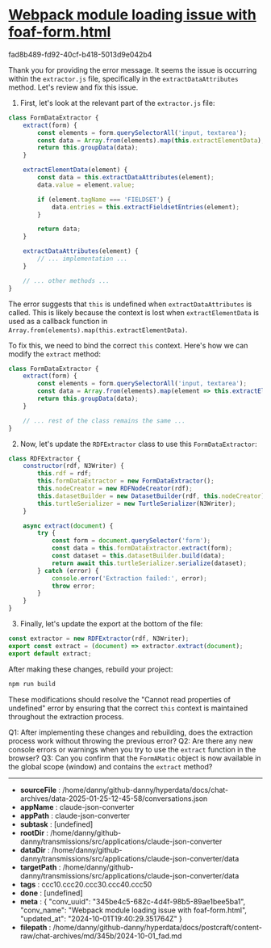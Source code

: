 # [Webpack module loading issue with foaf-form.html](https://claude.ai/chat/345be4c5-682c-4d4f-98b5-89ae1bee5ba1)

fad8b489-fd92-40cf-b418-5013d9e042b4

 Thank you for providing the error message. It seems the issue is occurring within the `extractor.js` file, specifically in the `extractDataAttributes` method. Let's review and fix this issue.

1. First, let's look at the relevant part of the `extractor.js` file:

```javascript
class FormDataExtractor {
    extract(form) {
        const elements = form.querySelectorAll('input, textarea');
        const data = Array.from(elements).map(this.extractElementData);
        return this.groupData(data);
    }

    extractElementData(element) {
        const data = this.extractDataAttributes(element);
        data.value = element.value;

        if (element.tagName === 'FIELDSET') {
            data.entries = this.extractFieldsetEntries(element);
        }

        return data;
    }

    extractDataAttributes(element) {
        // ... implementation ...
    }

    // ... other methods ...
}
```

The error suggests that `this` is undefined when `extractDataAttributes` is called. This is likely because the context is lost when `extractElementData` is used as a callback function in `Array.from(elements).map(this.extractElementData)`.

To fix this, we need to bind the correct `this` context. Here's how we can modify the `extract` method:

```javascript
class FormDataExtractor {
    extract(form) {
        const elements = form.querySelectorAll('input, textarea');
        const data = Array.from(elements).map(element => this.extractElementData(element));
        return this.groupData(data);
    }

    // ... rest of the class remains the same ...
}
```

2. Now, let's update the `RDFExtractor` class to use this `FormDataExtractor`:

```javascript
class RDFExtractor {
    constructor(rdf, N3Writer) {
        this.rdf = rdf;
        this.formDataExtractor = new FormDataExtractor();
        this.nodeCreator = new RDFNodeCreator(rdf);
        this.datasetBuilder = new DatasetBuilder(rdf, this.nodeCreator);
        this.turtleSerializer = new TurtleSerializer(N3Writer);
    }

    async extract(document) {
        try {
            const form = document.querySelector('form');
            const data = this.formDataExtractor.extract(form);
            const dataset = this.datasetBuilder.build(data);
            return await this.turtleSerializer.serialize(dataset);
        } catch (error) {
            console.error('Extraction failed:', error);
            throw error;
        }
    }
}
```

3. Finally, let's update the export at the bottom of the file:

```javascript
const extractor = new RDFExtractor(rdf, N3Writer);
export const extract = (document) => extractor.extract(document);
export default extract;
```

After making these changes, rebuild your project:

```bash
npm run build
```

These modifications should resolve the "Cannot read properties of undefined" error by ensuring that the correct `this` context is maintained throughout the extraction process.

Q1: After implementing these changes and rebuilding, does the extraction process work without throwing the previous error?
Q2: Are there any new console errors or warnings when you try to use the `extract` function in the browser?
Q3: Can you confirm that the `FormAMatic` object is now available in the global scope (window) and contains the `extract` method?

---

* **sourceFile** : /home/danny/github-danny/hyperdata/docs/chat-archives/data-2025-01-25-12-45-58/conversations.json
* **appName** : claude-json-converter
* **appPath** : claude-json-converter
* **subtask** : [undefined]
* **rootDir** : /home/danny/github-danny/transmissions/src/applications/claude-json-converter
* **dataDir** : /home/danny/github-danny/transmissions/src/applications/claude-json-converter/data
* **targetPath** : /home/danny/github-danny/transmissions/src/applications/claude-json-converter/data
* **tags** : ccc10.ccc20.ccc30.ccc40.ccc50
* **done** : [undefined]
* **meta** : {
  "conv_uuid": "345be4c5-682c-4d4f-98b5-89ae1bee5ba1",
  "conv_name": "Webpack module loading issue with foaf-form.html",
  "updated_at": "2024-10-01T19:40:29.351764Z"
}
* **filepath** : /home/danny/github-danny/hyperdata/docs/postcraft/content-raw/chat-archives/md/345b/2024-10-01_fad.md